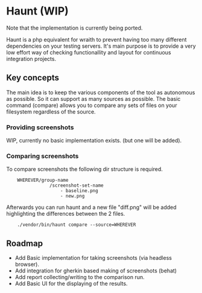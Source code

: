 # Haunt (WIP)

Note that the implementation is currently being ported. 

Haunt is a php equivalent for wraith to prevent having too many different
dependencies on your testing servers. It's main purpose is to provide 
a very low effort way of checking functionallity and layout for 
continuous integration projects. 

## Key concepts
The main idea is to keep the various components of the tool as autonomous
as possible. So it can support as many sources as possible. The basic 
command (compare) allows you to compare any sets of files on your filesystem
regardless of the source. 

### Providing screenshots
WIP, currently no basic implementation exists. (but one will be added). 

### Comparing screenshots
To compare screenshots the following dir structure is required. 

``` 
    WHEREVER/group-name
                /screenshot-set-name
                    - baseline.png
                    - new.png
```

Afterwards you can run haunt and a new file "diff.png" will be added highlighting 
the differences between the 2 files. 

``` 
    ./vendor/bin/haunt compare --source=WHEREVER
```

## Roadmap

- Add Basic implementation for taking screenshots (via headless browser).
- Add integration for gherkin based making of screenshots (behat)
- Add report collecting/writing to the comparison run. 
- Add Basic UI for the displaying of the results.